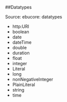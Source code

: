##Datatypes


Source: ebucore: datatypes

- http:URI
- boolean
- date
- dateTime
- double
- duration
- float
- integer
- Literal
- long
- nonNegativeInteger
- PlainLiteral
- string
- time
